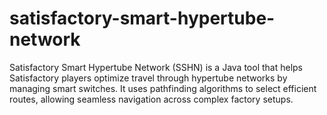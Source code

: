 # satisfactory-smart-hypertube-network
Satisfactory Smart Hypertube Network (SSHN) is a Java tool that helps Satisfactory players optimize travel through hypertube networks by managing smart switches. It uses pathfinding algorithms to select efficient routes, allowing seamless navigation across complex factory setups.
